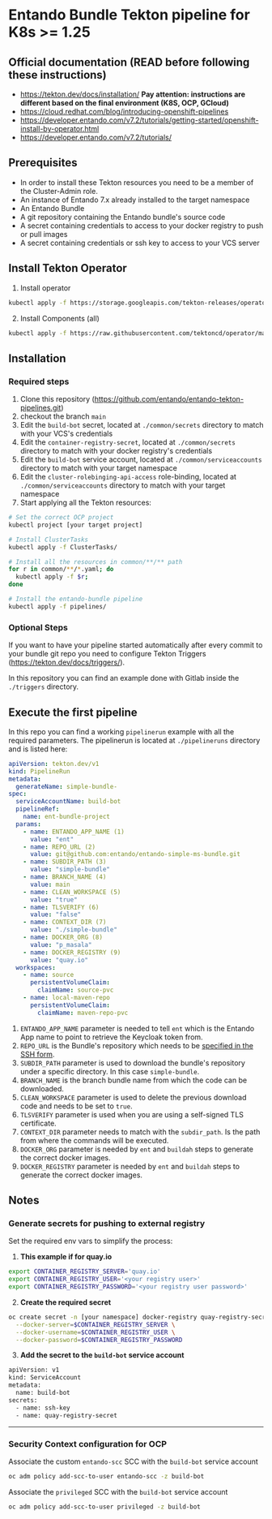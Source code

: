 # Entando Bundle Tekton pipeline for K8s >= 1.25

## Official documentation (READ before following these instructions)

- https://tekton.dev/docs/installation/ **Pay attention: instructions are different based on the final environment (K8S, OCP, GCloud)**
- https://cloud.redhat.com/blog/introducing-openshift-pipelines
- https://developer.entando.com/v7.2/tutorials/getting-started/openshift-install-by-operator.html
- https://developer.entando.com/v7.2/tutorials/


## Prerequisites

- In order to install these Tekton resources you need to be a member of the Cluster-Admin role.
- An instance of Entando 7.x already installed to the target namespace
- An Entando Bundle
- A git repository containing the Entando bundle's source code
- A secret containing credentials to access to your docker registry to push or pull images
- A secret containing credentials or ssh key to access to your VCS server

## Install Tekton Operator

1. Install operator
```bash
kubectl apply -f https://storage.googleapis.com/tekton-releases/operator/latest/release.yaml
```

2. Install Components (all)
```bash
kubectl apply -f https://raw.githubusercontent.com/tektoncd/operator/main/config/crs/kubernetes/config/all/operator_v1alpha1_config_cr.yaml
```


## Installation

### Required steps

1. Clone this repository (https://github.com/entando/entando-tekton-pipelines.git)
2. checkout the branch `main`
3. Edit the `build-bot` secret, located at `./common/secrets` directory to match with your VCS's credentials
4. Edit the `container-registry-secret`, located at `./common/secrets` directory to match with your docker registry's credentials
5. Edit the `build-bot` service account, located at `./common/serviceaccounts` directory to match with your target namespace
6. Edit the `cluster-rolebinging-api-access` role-binding, located at `./common/serviceaccounts` directory to match with your target namespace
7. Start applying all the Tekton resources:

```bash
# Set the correct OCP project
kubectl project [your target project]

# Install ClusterTasks
kubectl apply -f ClusterTasks/

# Install all the resources in common/**/** path
for r in common/**/*.yaml; do
  kubectl apply -f $r;
done

# Install the entando-bundle pipeline
kubectl apply -f pipelines/
```

### Optional Steps

If you want to have your pipeline started automatically after every commit to your bundle git repo you need to
configure Tekton Triggers (https://tekton.dev/docs/triggers/).

In this repository you can find an example done with Gitlab inside the `./triggers` directory.

## Execute the first pipeline

In this repo you can find a working `pipelinerun` example with all the required parameters. The pipelinerun is located
at `./pipelineruns` directory and is listed here:

```yaml
apiVersion: tekton.dev/v1
kind: PipelineRun
metadata:
  generateName: simple-bundle-
spec:
  serviceAccountName: build-bot
  pipelineRef:
    name: ent-bundle-project
  params:
    - name: ENTANDO_APP_NAME (1)
      value: "ent"
    - name: REPO_URL (2)
      value: git@github.com:entando/entando-simple-ms-bundle.git
    - name: SUBDIR_PATH (3)
      value: "simple-bundle"
    - name: BRANCH_NAME (4)
      value: main
    - name: CLEAN_WORKSPACE (5)
      value: "true"
    - name: TLSVERIFY (6)
      value: "false"
    - name: CONTEXT_DIR (7)
      value: "./simple-bundle"
    - name: DOCKER_ORG (8)
      value: "p_masala"
    - name: DOCKER_REGISTRY (9)
      value: "quay.io"
  workspaces:
    - name: source
      persistentVolumeClaim:
        claimName: source-pvc
    - name: local-maven-repo
      persistentVolumeClaim:
        claimName: maven-repo-pvc
```

1. `ENTANDO_APP_NAME` parameter is needed to tell `ent` which is the Entando App name to point to retrieve the Keycloak token from.
2. `REPO_URL` is the Bundle's repository which needs to be <u>specified in the SSH form</u>.
3. `SUBDIR_PATH` parameter is used to download the bundle's repository under a specific directory. In this case `simple-bundle`.
4. `BRANCH_NAME` is the branch bundle name from which the code can be downloaded.
5. `CLEAN_WORKSPACE` parameter is used to delete the previous download code and needs to be set to `true`.
6. `TLSVERIFY` parameter is used when you are using a self-signed TLS certificate.
7. `CONTEXT_DIR` parameter needs to match with the `subdir_path`. Is the path from where the commands will be executed.
8. `DOCKER_ORG` parameter is needed by `ent` and `buildah` steps to generate the correct docker images.
9. `DOCKER_REGISTRY` parameter is needed by `ent` and `buildah` steps to generate the correct docker images.

## Notes

### Generate secrets for pushing to external registry

Set the required env vars to simplify the process:

1. **This example if for quay.io**
```bash
export CONTAINER_REGISTRY_SERVER='quay.io' 
export CONTAINER_REGISTRY_USER='<your registry user>'
export CONTAINER_REGISTRY_PASSWORD='<your registry user password>'
```

2. **Create the required secret**
```bash
oc create secret -n [your namespace] docker-registry quay-registry-secret \
  --docker-server=$CONTAINER_REGISTRY_SERVER \
  --docker-username=$CONTAINER_REGISTRY_USER \
  --docker-password=$CONTAINER_REGISTRY_PASSWORD
```

3. **Add the secret to the `build-bot` service account**
```bash
apiVersion: v1
kind: ServiceAccount
metadata:
  name: build-bot
secrets:
  - name: ssh-key
  - name: quay-registry-secret
```

--- 

### Security Context configuration for OCP

Associate the custom `entando-scc` SCC with the `build-bot` service account

```bash
oc adm policy add-scc-to-user entando-scc -z build-bot
```

Associate the `privileged` SCC with the `build-bot` service account

```bash
oc adm policy add-scc-to-user privileged -z build-bot
```
